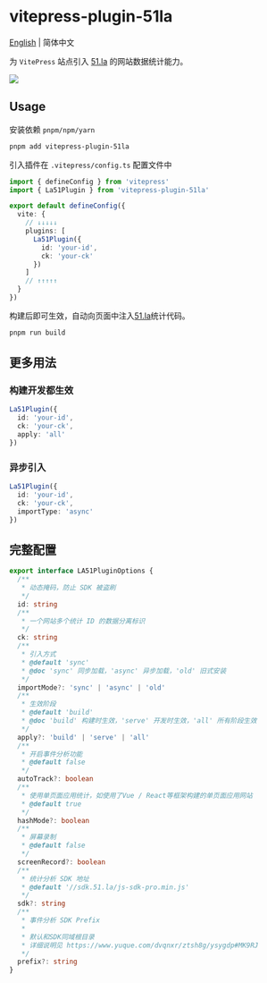 # vitepress-plugin-51la

[English](https://github.com/ATQQ/sugar-blog/blob/master/packages/vitepress-plugin-51la/README-en.md) | 简体中文

为 `VitePress` 站点引入 [51.la](https://v6.51.la/) 的网站数据统计能力。

![](https://cdn.upyun.sugarat.top/mdImg/sugar/f0793f6be7da88ea7ccbfcccfef7aa9e)

## Usage
安装依赖 `pnpm/npm/yarn`
```sh
pnpm add vitepress-plugin-51la
```

引入插件在 `.vitepress/config.ts` 配置文件中

```ts
import { defineConfig } from 'vitepress'
import { La51Plugin } from 'vitepress-plugin-51la'

export default defineConfig({
  vite: {
    // ↓↓↓↓↓
    plugins: [
      La51Plugin({
        id: 'your-id',
        ck: 'your-ck'
      })
    ]
    // ↑↑↑↑↑
  }
})
```
构建后即可生效，自动向页面中注入[51.la](https://v6.51.la/)统计代码。

```sh
pnpm run build
```

## 更多用法
### 构建开发都生效
```ts
La51Plugin({
  id: 'your-id',
  ck: 'your-ck',
  apply: 'all'
})
```

### 异步引入
```ts
La51Plugin({
  id: 'your-id',
  ck: 'your-ck',
  importType: 'async'
})
```

## 完整配置
```ts
export interface LA51PluginOptions {
  /**
   * 动态掩码，防止 SDK 被盗刷
   */
  id: string
  /**
   * 一个网站多个统计 ID 的数据分离标识
   */
  ck: string
  /**
   * 引入方式
   * @default 'sync'
   * @doc 'sync' 同步加载，'async' 异步加载，'old' 旧式安装
   */
  importMode?: 'sync' | 'async' | 'old'
  /**
   * 生效阶段
   * @default 'build'
   * @doc 'build' 构建时生效，'serve' 开发时生效，'all' 所有阶段生效
   */
  apply?: 'build' | 'serve' | 'all'
  /**
   * 开启事件分析功能
   * @default false
   */
  autoTrack?: boolean
  /**
   * 使用单页面应用统计，如使用了Vue / React等框架构建的单页面应用网站
   * @default true
   */
  hashMode?: boolean
  /**
   * 屏幕录制
   * @default false
   */
  screenRecord?: boolean
  /**
   * 统计分析 SDK 地址
   * @default '//sdk.51.la/js-sdk-pro.min.js'
   */
  sdk?: string
  /**
   * 事件分析 SDK Prefix
   *
   * 默认和SDK同域根目录
   * 详细说明见 https://www.yuque.com/dvqnxr/ztsh8g/ysygdp#MK9RJ
   */
  prefix?: string
}
```